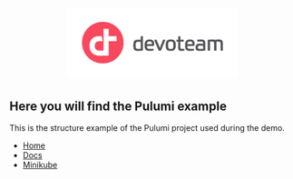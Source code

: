 <h1 align="center">
  <br>
<img src="../docs/images/dev_logo_rvb.png" width="300" alt="Devoteam">
  <br>
</h1>

## Here you will find the Pulumi example

This is the structure example of the Pulumi project used during the demo.

- [Home](../README.md)
- [Docs](../docs/README.md)
- [Minikube](../minikube/README.md)
